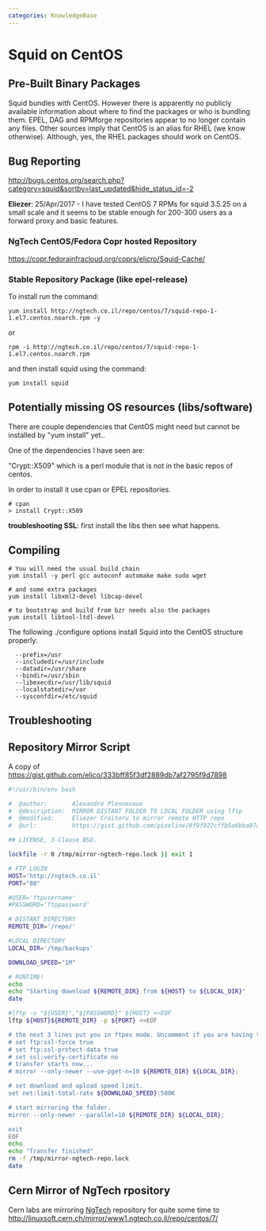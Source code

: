 ```yaml
---
categories: KnowledgeBase
---
```

# Squid on CentOS

## Pre-Built Binary Packages

Squid bundles with CentOS. However there is apparently no publicly
available information about where to find the packages or who is
bundling them. EPEL, DAG and RPMforge repositories appear to no longer
contain any files. Other sources imply that CentOS is an alias for RHEL
(we know otherwise). Although, yes, the RHEL packages should work on
CentOS.

## Bug Reporting

<http://bugs.centos.org/search.php?category=squid&sortby=last_updated&hide_status_id=-2>

**Eliezer**: 25/Apr/2017 - I have tested CentOS 7 RPMs for squid 3.5.25
on a small scale and it seems to be stable enough for 200-300 users as a
forward proxy and basic features.

### NgTech CentOS/Fedora Copr hosted Repository

<https://copr.fedorainfracloud.org/coprs/elicro/Squid-Cache/>

### Stable Repository Package (like epel-release)

To install run the command:

    yum install http://ngtech.co.il/repo/centos/7/squid-repo-1-1.el7.centos.noarch.rpm -y

or

    rpm -i http://ngtech.co.il/repo/centos/7/squid-repo-1-1.el7.centos.noarch.rpm

and then install squid using the command:

    yum install squid


## Potentially missing OS resources (libs/software)

There are couple dependencies that CentOS might need but cannot be
installed by "yum install" yet..

One of the dependencies I have seen are:

"Crypt::X509" which is a perl module that is not in the basic repos of
centos.

In order to install it use cpan or EPEL repositories.

    # cpan
    > install Crypt::X509

**troubleshooting SSL**: first install the libs then see what happens.

## Compiling

    # You will need the usual build chain
    yum install -y perl gcc autoconf automake make sudo wget
    
    # and some extra packages
    yum install libxml2-devel libcap-devel
    
    # to bootstrap and build from bzr needs also the packages
    yum install libtool-ltdl-devel

The following ./configure options install Squid into the CentOS
structure properly:

``` 
  --prefix=/usr
  --includedir=/usr/include
  --datadir=/usr/share
  --bindir=/usr/sbin
  --libexecdir=/usr/lib/squid
  --localstatedir=/var
  --sysconfdir=/etc/squid
```

## Troubleshooting

## Repository Mirror Script

A copy of
<https://gist.github.com/elico/333bff85f3df2889db7af2795f9d7898>

```bash
#!/usr/bin/env bash

#  @author:       Alexandre Plennevaux
#  @description:  MIRROR DISTANT FOLDER TO LOCAL FOLDER using lftp
#  @modified:     Eliezer Croitoru to mirror remote HTTP repo
#  @url:          https://gist.github.com/pixeline/0f9f922cffb5a6bba97a

## LICENSE, 3-Clause BSD.

lockfile -r 0 /tmp/mirror-ngtech-repo.lock || exit 1

# FTP LOGIN
HOST='http://ngtech.co.il'
PORT="80"

#USER='ftpusername'
#PASSWORD='ftppassword'

# DISTANT DIRECTORY
REMOTE_DIR='/repo/'

#LOCAL DIRECTORY
LOCAL_DIR='/tmp/backups'

DOWNLOAD_SPEED="1M"

# RUNTIME!
echo
echo "Starting download ${REMOTE_DIR} from ${HOST} to ${LOCAL_DIR}"
date

#lftp -u "${USER}","${PASSWORD}" ${HOST} <<EOF
lftp ${HOST}${REMOTE_DIR} -p ${PORT} <<EOF

# the next 3 lines put you in ftpes mode. Uncomment if you are having trouble connecting.
# set ftp:ssl-force true
# set ftp:ssl-protect-data true
# set ssl:verify-certificate no
# transfer starts now...
# mirror --only-newer --use-pget-n=10 ${REMOTE_DIR} ${LOCAL_DIR};

# set download and upload speed limit.
set net:limit-total-rate ${DOWNLOAD_SPEED}:500K

# start mirroring the folder.
mirror --only-newer --parallel=10 ${REMOTE_DIR} ${LOCAL_DIR};

exit
EOF
echo
echo "Transfer finished"
rm -f /tmp/mirror-ngtech-repo.lock
date
```

## Cern Mirror of NgTech rpository

Cern labs are mirroring [NgTech](/NgTech)
repository for quite some time to
<http://linuxsoft.cern.ch/mirror/www1.ngtech.co.il/repo/centos/7/>
